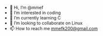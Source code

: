 - 👋 Hi, I’m @mmef
- 👀 I’m interested in coding
- 🌱 I’m currently learning C
- 💞️ I’m looking to collaborate on Linux
- 📫 How to reach me mmefk200@gmail.com
